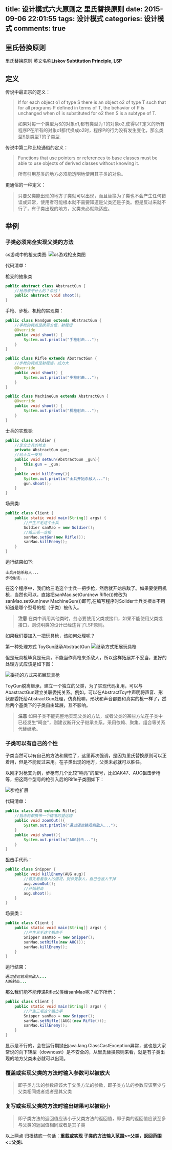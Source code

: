 title: 设计模式六大原则之 里氏替换原则
date: 2015-09-06 22:01:55
tags: 设计模式
categories: 设计模式 
comments: true
---

## 里氏替换原则
里氏替换原则 英文名称**Liskov Subtitution Principle, LSP**

## 定义
传说中最正宗的定义：
> If for each object o1 of type S there is an object o2 of type T such that for all programs P defined in terms of T, the behavior of P is unchanged when o1 is substituted for o2 then S is a subtype of T.
> 
> 如果对每一个类型为S的对象o1,都有类型为T的对象o2,使得以T定义的所有程序P在所有的对象o1都代换成o2时，程序P的行为没有发生变化，那么类型S是类型T的子类型.

传说中第二种比较通俗的定义：
> Functions that use pointers or references to base classes must be able to use objects of derived classes without knowing it.
> 
> 所有引用基类的地方必须能透明地使用其子类的对象。

更通俗的一种定义：
> 只要父类能出现的地方子类就可以出现，而且替换为子类也不会产生任何错误或异常，使用者可能根本就不需要知道是父类还是子类。但是反过来就不行了，有子类出现的地方，父类未必就能适应。
 
 
 
## 举例

### 子类必须完全实现父类的方法
cs游戏中的枪支类图:
![cs游戏枪支类图](/img/lishitihuan_1.png)

代码清单：

枪支的抽象类

```java
public abstract class AbstractGun {
	//枪用来干什么的？杀敌！
	public abstract void shoot();
}
```

手枪、步枪、机枪的实现类：

```java
public class Handgun extends AbstractGun {
	//手枪的特点是携带方便，射程短
	@Override
	public void shoot() {
		System.out.println("手枪射击...");
	}
}
```

```java
public class Rifle extends AbstractGun {
	//步枪的特点是射程远，威力大
	@Override
	public void shoot() {
		System.out.println("步枪射击...");
	}
}
```

```java
public class MachineGun extends AbstractGun {
	@Override
	public void shoot() {
		System.out.println("机枪射击...");
	}
}
```

士兵的实现类:

```java
public class Soldier {
	//定义士兵的枪支
	private AbstractGun gun;
	//给士兵一支枪
	public void setGun(AbstractGun _gun){
		this.gun = _gun;
	}
	public void killEnemy(){
		System.out.println("士兵开始杀敌人...");
		gun.shoot();
	}
}
```

场景类:

```java
public class Client {
	public static void main(String[] args) {
		//产生三毛这个士兵
		Soldier sanMao = new Soldier();
		//给三毛一支枪
		sanMao.setGun(new Rifle());
		sanMao.killEnemy();
	}
}
```

运行结果如下:

```
士兵开始杀敌人...
步枪射击...
```

在这个程序中，我们给三毛这个士兵一把步枪，然后就开始杀敌了。如果要使用机枪，当然也可以，直接把sanMao.setGun(new Rifle())修改为sanMao.setGun(new MachineGun())即可,在编写程序时Solider士兵类根本不用知道是哪个型号的枪（子类）被传入。

> **注意** 在类中调用其他类时，务必要使用父类或接口，如果不能使用父类或接口，则说明类的设计已经违背了LSP原则。

如果我们要加入一把玩具枪，该如何处理呢？

第一种处理方式 ToyGun继承AbstractGun
![继承方式拓展玩具枪](/img/lishitihuan_2.png)

但是玩具枪毕竟是玩具，不能当作真枪来杀敌人，所以这样拓展并不妥当，更好的处理方式应该是如下图：

![委托的方式来拓展玩具枪](/img/lishitihuan_3.png)

ToyGun脱离继承，建立一个独立的父类，为了实现代码复用，可以与AbastractGun建立关联委托关系。例如，可以在AbstractToy中声明将声音、形状都委托给AbstractGun处理，仿真枪嘛，形状和声音都要和真实的枪一样了，然后两个基类下的子类自由延展，互不影响。

> **注意** 如果子类不能完整地实现父类的方法，或者父类的某些方法在子类中已经发生“畸变”，则建议断开父子继承关系，采用依赖、聚集、组合等关系代替继承。

### 子类可以有自己的个性

子类当然可以有自己的方法和属性了，这里再次强调，是因为里氏替换原则可以正着用，但是不能反过来用。在子类出现的地方，父类未必就可以胜任。

以刚才对枪支为例，步枪有几个比较“响亮”的型号，比如AK47、AUG狙击步枪等，把这两个型号的枪引入后的Rifle子类图如下：

![步枪扩展](/img/lishitihuan_4.png)

代码清单：

```java
public class AUG extends Rifle{
	//狙击枪都携带一个精准的望远镜
	public void zoomOut(){
		System.out.println("通过望远镜观察敌人...");
	}
	public void shoot(){
		System.out.println("AUG射击...");
	}
}
```

狙击手代码：

```java
public class Snipper {
	public void killEnemy(AUG aug){
		//首先看看敌人的情况，别杀死敌人，自己也被人干掉
		aug.zoomOut();
		//开始射击
		aug.shoot();
	}
}
```

场景类：

```java
public class Client {
	public static void main(String[] args) {
		//产生三毛这个狙击手
		Snipper sanMao = new Snipper();
		sanMao.setRifle(new AUG());
		sanMao.killEnemy();
	}
}
```

运行结果：

```java
通过望远镜观察敌人...
AUG射击...
```

那么我们能不能传递Rifle父类给sanMao呢？如下所示：

```java
public class Client {
	public static void main(String[] args) {
		//产生三毛这个狙击手
		Snipper sanMao = new Snipper();
		sanMao.setRifle((AUG)(new Rifle()));
		sanMao.killEnemy();
	}
}
```

显示是不行的，会在运行期抛出java.lang.ClassCastException异常，这也是大家常说的向下转型（downcast）是不安全的，从里氏替换原则来看，就是有子类出现的地方父类未必就可以出现。

### 覆盖或实现父类的方法时输入参数可以被放大

> 即子类方法的参数应该大于父类方法的参数，即子类方法的参数应该至少与父类相同或者或者是其父类

### 复写或实现父类的方法时输出结果可以被缩小

> 即子类方法的返回值应该小于父类方法的返回值，即子类的返回值应该至多与父类的返回值相同或者是其子类

以上两点 归根结底一句话：**重载或实现 子类的方法输入范围>=父类，返回范围<=父类**L
